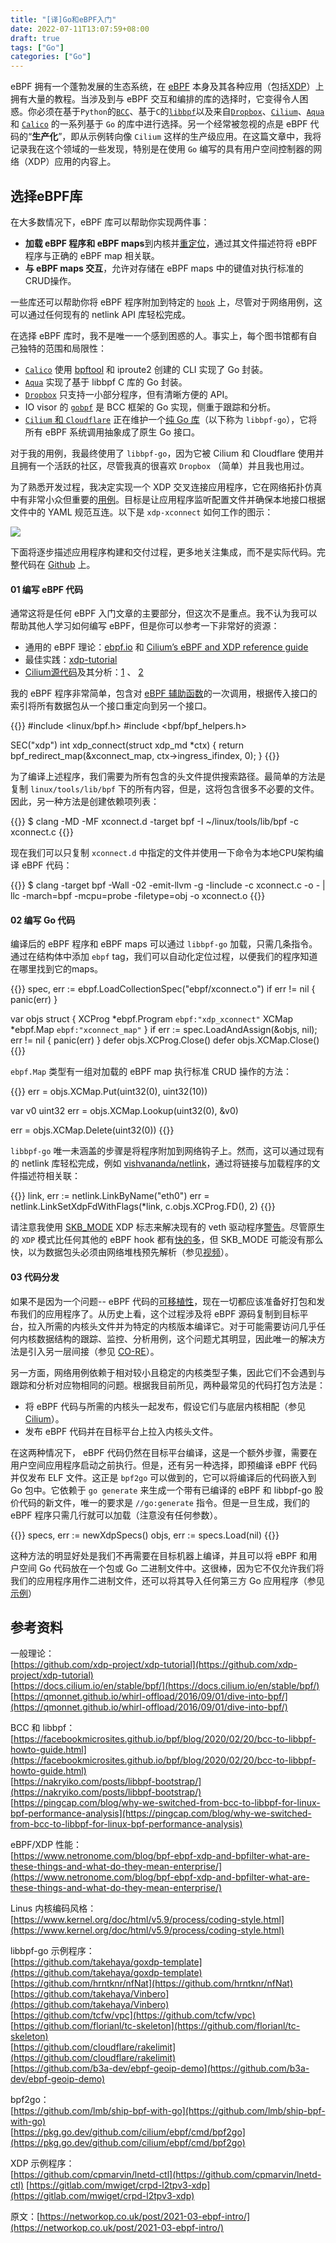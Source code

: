 ```yaml
---
title: "[译]Go和eBPF入门"
date: 2022-07-11T13:07:59+08:00
draft: true
tags: ["Go"]
categories: ["Go"]
---
```


eBPF 拥有一个蓬勃发展的生态系统，在 [eBPF](https://ebpf.io/what-is-ebpf/) 本身及其各种应用（包括[XDP](https://github.com/xdp-project/xdp-tutorial)）上拥有大量的教程。当涉及到与 eBPF 交互和编排的库的选择时，它变得令人困惑。你必须在基于`Python`的[`BCC`](https://github.com/iovisor/bcc)、基于`C`的[`libbpf`](https://github.com/libbpf/libbpf)以及来自[`Dropbox`](https://github.com/dropbox/goebpf)、[`Cilium`](https://github.com/cilium/ebpf)、[`Aqua`](https://github.com/aquasecurity/tracee/tree/main/libbpfgo)和 [`Calico`](https://github.com/projectcalico/felix/tree/master/bpf) 的一系列基于 `Go` 的库中进行选择。另一个经常被忽视的点是 eBPF 代码的“**生产化**”，即从示例转向像 `Cilium` 这样的生产级应用。在这篇文章中，我将记录我在这个领域的一些发现，特别是在使用 `Go` 编写的具有用户空间控制器的网络（XDP）应用的内容上。

## 选择eBPF库

在大多数情况下，eBPF 库可以帮助你实现两件事：

- **加载 eBPF 程序和 eBPF maps**到内核并[重定位](https://kinvolk.io/blog/2018/10/exploring-bpf-elf-loaders-at-the-bpf-hackfest/#common-steps)，通过其文件描述符将 eBPF 程序与正确的 eBPF map 相关联。
- **与 eBPF maps 交互**，允许对存储在 eBPF maps 中的键值对执行标准的CRUD操作。

一些库还可以帮助你将 eBPF 程序附加到特定的 [`hook`](https://ebpf.io/what-is-ebpf/#hook-overview) 上，尽管对于网络用例，这可以通过任何现有的 netlink API 库轻松完成。

在选择 eBPF 库时，我不是唯一一个感到困惑的人。事实上，每个图书馆都有自己独特的范围和局限性：

- [`Calico`](https://networkop.co.uk/post/2021-03-ebpf-intro/(https://pkg.go.dev/github.com/projectcalico/felix@v3.8.9+incompatible/bpf)) 使用 [bpftool](https://twitter.com/qeole/status/1101450782841466880) 和 iproute2 创建的 CLI 实现了 Go 封装。
- [`Aqua`](https://github.com/aquasecurity/tracee/tree/main/libbpfgo) 实现了基于 libbpf C 库的 Go 封装。
- [`Dropbox`](https://github.com/dropbox/goebpf) 只支持一小部分程序，但有清晰方便的 API。
- IO visor 的 [`gobpf`](https://github.com/iovisor/gobpf) 是 BCC 框架的 Go 实现，侧重于跟踪和分析。
- [`Cilium` 和 `Cloudflare`](https://github.com/cilium/ebpf) 正在维护一个[纯 Go 库](https://linuxplumbersconf.org/event/4/contributions/449/attachments/239/529/A_pure_Go_eBPF_library.pdf)（以下称为 `libbpf-go`），它将所有 eBPF 系统调用抽象成了原生 Go 接口。

对于我的用例，我最终使用了 `libbpf-go`，因为它被 Cilium 和 Cloudflare 使用并且拥有一个活跃的社区，尽管我真的很喜欢 `Dropbox` （简单）并且我也用过。

为了熟悉开发过程，我决定实现一个 XDP 交叉连接应用程序，它在网络拓扑仿真中有非常小众但重要的[用例](https://netdevops.me/2021/transparently-redirecting-packets/frames-between-interfaces/)。目标是让应用程序监听配置文件并确保本地接口根据文件中的 YAML 规范互连。以下是 `xdp-xconnect` 如何工作的图示：

![](https://pic-1257946109.cos.ap-shanghai.myqcloud.com/blog/xdp-xconnect.png)

下面将逐步描述应用程序构建和交付过程，更多地关注集成，而不是实际代码。完整代码在 [Github](https://github.com/networkop/xdp-xconnect) 上。

#### 01 编写 eBPF 代码

通常这将是任何 eBPF 入门文章的主要部分，但这次不是重点。我不认为我可以帮助其他人学习如何编写 eBPF，但是你可以参考一下非常好的资源：

- 通用的 eBPF 理论：[ebpf.io](https://ebpf.io/what-is-ebpf/) 和 [Cilium’s eBPF and XDP reference guide](https://docs.cilium.io/en/stable/bpf/)
- 最佳实践：[xdp-tutorial](https://github.com/xdp-project/xdp-tutorial)
- [Cilium源代码](https://github.com/cilium/cilium/tree/master/bpf)及其分析：[1](https://k8s.networkop.co.uk/cni/cilium/#a-day-in-the-life-of-a-packet) 、 [2](http://arthurchiao.art/blog/cilium-life-of-a-packet-pod-to-service/)

我的 eBPF 程序非常简单，包含对 [eBPF 辅助函数](https://man7.org/linux/man-pages/man7/bpf-helpers.7.html)的一次调用，根据传入接口的索引将所有数据包从一个接口重定向到另一个接口。

{{<highlight c>}}
#include <linux/bpf.h>
#include <bpf/bpf_helpers.h>

SEC("xdp")
int xdp_connect(struct xdp_md *ctx)
{
    return bpf_redirect_map(&xconnect_map, ctx->ingress_ifindex, 0);
}
{{</highlight>}}

为了编译上述程序，我们需要为所有包含的头文件提供搜索路径。最简单的方法是复制 `linux/tools/lib/bpf` 下的所有内容，但是，这将包含很多不必要的文件。因此，另一种方法是创建依赖项列表：

{{<highlight cmd>}}
$ clang -MD -MF xconnect.d -target bpf -I ~/linux/tools/lib/bpf -c xconnect.c
{{</highlight>}}

现在我们可以只复制 `xconnect.d` 中指定的文件并使用一下命令为本地CPU架构编译 eBPF 代码：

{{<highlight cmd>}}
$ clang -target bpf -Wall -02 -emit-llvm -g -Iinclude -c xconnect.c -o - | \
llc -march=bpf -mcpu=probe -filetype=obj -o xconnect.o
{{</highlight>}}

#### 02 编写 Go 代码

编译后的 eBPF 程序和 eBPF maps 可以通过 `libbpf-go` 加载，只需几条指令。通过在结构体中添加 `ebpf` tag，我们可以自动化定位过程，以便我们的程序知道在哪里找到它的maps。

{{<highlight go>}}
spec, err := ebpf.LoadCollectionSpec("ebpf/xconnect.o")
if err != nil {
    panic(err)
}

var objs struct {
    XCProg *ebpf.Program `ebpf:"xdp_xconnect"`
    XCMap  *ebpf.Map     `ebpf:"xconnect_map"`
}
if err := spec.LoadAndAssign(&objs, nil); err != nil {
    panic(err)
}
defer objs.XCProg.Close()
defer objs.XCMap.Close()
{{</highlight>}}

`ebpf.Map` 类型有一组对加载的 eBPF map 执行标准 CRUD 操作的方法：

{{<highlight go>}}
err = objs.XCMap.Put(uint32(0), uint32(10))

var v0 uint32
err = objs.XCMap.Lookup(uint32(0), &v0)

err = objs.XCMap.Delete(uint32(0))
{{</highlight>}}

`libbpf-go` 唯一未涵盖的步骤是将程序附加到网络钩子上。然而，这可以通过现有的 netlink 库轻松完成，例如 [vishvananda/netlink](https://github.com/vishvananda/netlink)，通过将链接与加载程序的文件描述符相关联：

{{<highlight go>}}
link, err := netlink.LinkByName("eth0")
err = netlink.LinkSetXdpFdWithFlags(*link, c.objs.XCProg.FD(), 2)
{{</highlight>}}

请注意我使用 [SKB_MODE](https://github.com/torvalds/linux/blob/master/tools/include/uapi/linux/if_link.h#L966) XDP 标志来解决现有的 veth 驱动程序[警告](https://github.com/xdp-project/xdp-tutorial/tree/master/packet03-redirecting#sending-packets-back-to-the-interface-they-came-from)。尽管原生的 `XDP` 模式比任何其他的 eBPF hook 都有[快的多](https://www.netronome.com/media/images/fig3.width-800.png)，但  SKB_MODE 可能没有那么快，以为数据包头必须由网络堆栈预先解析（参见[视频](https://www.youtube.com/watch?v=q3gjNe6LKDI)）。

#### 03 代码分发

如果不是因为一个问题-- eBPF 代码的[可移植性](https://facebookmicrosites.github.io/bpf/blog/2020/02/19/bpf-portability-and-co-re.html#the-problem-of-bpf-portability)，现在一切都应该准备好打包和发布我们的应用程序了。从历史上看，这个过程涉及将 eBPF 源码复制到目标平台，拉入所需的内核头文件并为特定的内核版本编译它。对于可能需要访问几乎任何内核数据结构的跟踪、监控、分析用例，这个问题尤其明显，因此唯一的解决方法是引入另一层间接（参见 [CO-RE](https://facebookmicrosites.github.io/bpf/blog/2020/02/19/bpf-portability-and-co-re.html)）。

另一方面，网络用例依赖于相对较小且稳定的内核类型子集，因此它们不会遇到与跟踪和分析对应物相同的问题。根据我目前所见，两种最常见的代码打包方法是：

- 将 eBPF 代码与所需的内核头一起发布，假设它们与底层内核相配（参见 [Cilium](https://github.com/cilium/cilium/tree/master/bpf)）。
- 发布 eBPF 代码并在目标平台上拉入内核头文件。

在这两种情况下， eBPF 代码仍然在目标平台编译，这是一个额外步骤，需要在用户空间应用程序启动之前执行。但是，还有另一种选择，即预编译 eBPF 代码并仅发布 ELF 文件。这正是 `bpf2go` 可以做到的，它可以将编译后的代码嵌入到 Go 包中。它依赖于 `go generate` 来生成一个带有已编译的 eBPF 和 libbpf-go 股价代码的新文件，唯一的要求是 `//go:generate` 指令。但是一旦生成，我们的 eBPF 程序只需几行就可以加载（注意没有任何参数）。

{{<highlight go>}}
specs, err := newXdpSpecs()
objs, err := specs.Load(nil)
{{</highlight>}}

这种方法的明显好处是我们不再需要在目标机器上编译，并且可以将 eBPF 和用户空间 Go 代码放在一个包或 Go 二进制文件中。这很棒，因为它不仅允许我们将我们的应用程序用作二进制文件，还可以将其导入任何第三方 Go 应用程序（参见[示例](https://github.com/networkop/xdp-xconnect#usage)）

## 参考资料

一般理论：  
[https://github.com/xdp-project/xdp-tutorial](https://github.com/xdp-project/xdp-tutorial)  
[https://docs.cilium.io/en/stable/bpf/](https://docs.cilium.io/en/stable/bpf/)  
[https://qmonnet.github.io/whirl-offload/2016/09/01/dive-into-bpf/](https://qmonnet.github.io/whirl-offload/2016/09/01/dive-into-bpf/)

BCC 和 libbpf：  
[https://facebookmicrosites.github.io/bpf/blog/2020/02/20/bcc-to-libbpf-howto-guide.html](https://facebookmicrosites.github.io/bpf/blog/2020/02/20/bcc-to-libbpf-howto-guide.html)  
[https://nakryiko.com/posts/libbpf-bootstrap/](https://nakryiko.com/posts/libbpf-bootstrap/)  
[https://pingcap.com/blog/why-we-switched-from-bcc-to-libbpf-for-linux-bpf-performance-analysis](https://pingcap.com/blog/why-we-switched-from-bcc-to-libbpf-for-linux-bpf-performance-analysis)

eBPF/XDP 性能：  
[https://www.netronome.com/blog/bpf-ebpf-xdp-and-bpfilter-what-are-these-things-and-what-do-they-mean-enterprise/](https://www.netronome.com/blog/bpf-ebpf-xdp-and-bpfilter-what-are-these-things-and-what-do-they-mean-enterprise/)

Linus 内核编码风格：  
[https://www.kernel.org/doc/html/v5.9/process/coding-style.html](https://www.kernel.org/doc/html/v5.9/process/coding-style.html)

libbpf-go 示例程序：  
[https://github.com/takehaya/goxdp-template](https://github.com/takehaya/goxdp-template)  
[https://github.com/hrntknr/nfNat](https://github.com/hrntknr/nfNat)  
[https://github.com/takehaya/Vinbero](https://github.com/takehaya/Vinbero)  
[https://github.com/tcfw/vpc](https://github.com/tcfw/vpc)  
[https://github.com/florianl/tc-skeleton](https://github.com/florianl/tc-skeleton)  
[https://github.com/cloudflare/rakelimit](https://github.com/cloudflare/rakelimit)  
[https://github.com/b3a-dev/ebpf-geoip-demo](https://github.com/b3a-dev/ebpf-geoip-demo)

bpf2go：  
[https://github.com/lmb/ship-bpf-with-go](https://github.com/lmb/ship-bpf-with-go)  
[https://pkg.go.dev/github.com/cilium/ebpf/cmd/bpf2go](https://pkg.go.dev/github.com/cilium/ebpf/cmd/bpf2go)

XDP 示例程序：  
[https://github.com/cpmarvin/lnetd-ctl](https://github.com/cpmarvin/lnetd-ctl)
[https://gitlab.com/mwiget/crpd-l2tpv3-xdp](https://gitlab.com/mwiget/crpd-l2tpv3-xdp)


原文：[https://networkop.co.uk/post/2021-03-ebpf-intro/](https://networkop.co.uk/post/2021-03-ebpf-intro/)

